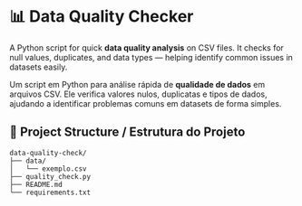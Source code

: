 # 📊 Data Quality Checker

A Python script for quick **data quality analysis** on CSV files. It checks for null values, duplicates, and data types — helping identify common issues in datasets easily.

Um script em Python para análise rápida de **qualidade de dados** em arquivos CSV. Ele verifica valores nulos, duplicatas e tipos de dados, ajudando a identificar problemas comuns em datasets de forma simples.

## 📁 Project Structure / Estrutura do Projeto

```
data-quality-check/
├── data/
│   └── exemplo.csv
├── quality_check.py
├── README.md
└── requirements.txt
```
